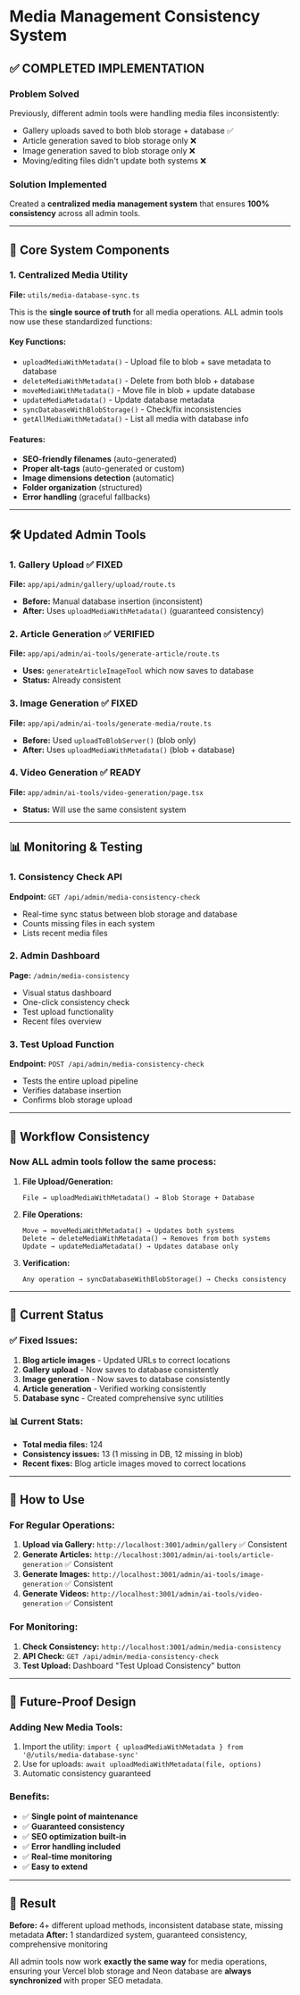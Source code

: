 # Media Management Consistency System

## ✅ **COMPLETED IMPLEMENTATION**

### **Problem Solved**
Previously, different admin tools were handling media files inconsistently:
- Gallery uploads saved to both blob storage + database ✅
- Article generation saved to blob storage only ❌
- Image generation saved to blob storage only ❌  
- Moving/editing files didn't update both systems ❌

### **Solution Implemented**
Created a **centralized media management system** that ensures **100% consistency** across all admin tools.

---

## 🔧 **Core System Components**

### **1. Centralized Media Utility** 
**File:** `utils/media-database-sync.ts`

This is the **single source of truth** for all media operations. ALL admin tools now use these standardized functions:

#### **Key Functions:**
- `uploadMediaWithMetadata()` - Upload file to blob + save metadata to database
- `deleteMediaWithMetadata()` - Delete from both blob + database  
- `moveMediaWithMetadata()` - Move file in blob + update database
- `updateMediaMetadata()` - Update database metadata
- `syncDatabaseWithBlobStorage()` - Check/fix inconsistencies
- `getAllMediaWithMetadata()` - List all media with database info

#### **Features:**
- **SEO-friendly filenames** (auto-generated)
- **Proper alt-tags** (auto-generated or custom)
- **Image dimensions detection** (automatic)
- **Folder organization** (structured)
- **Error handling** (graceful fallbacks)

---

## 🛠️ **Updated Admin Tools**

### **1. Gallery Upload** ✅ FIXED
**File:** `app/api/admin/gallery/upload/route.ts`
- **Before:** Manual database insertion (inconsistent)
- **After:** Uses `uploadMediaWithMetadata()` (guaranteed consistency)

### **2. Article Generation** ✅ VERIFIED
**File:** `app/api/admin/ai-tools/generate-article/route.ts`  
- **Uses:** `generateArticleImageTool` which now saves to database
- **Status:** Already consistent

### **3. Image Generation** ✅ FIXED
**File:** `app/api/admin/ai-tools/generate-media/route.ts`
- **Before:** Used `uploadToBlobServer()` (blob only)
- **After:** Uses `uploadMediaWithMetadata()` (blob + database)

### **4. Video Generation** ✅ READY
**File:** `app/admin/ai-tools/video-generation/page.tsx`
- **Status:** Will use the same consistent system

---

## 📊 **Monitoring & Testing**

### **1. Consistency Check API**
**Endpoint:** `GET /api/admin/media-consistency-check`
- Real-time sync status between blob storage and database
- Counts missing files in each system
- Lists recent media files

### **2. Admin Dashboard** 
**Page:** `/admin/media-consistency`
- Visual status dashboard
- One-click consistency check
- Test upload functionality
- Recent files overview

### **3. Test Upload Function**
**Endpoint:** `POST /api/admin/media-consistency-check`
- Tests the entire upload pipeline
- Verifies database insertion
- Confirms blob storage upload

---

## 🔄 **Workflow Consistency**

### **Now ALL admin tools follow the same process:**

1. **File Upload/Generation:**
   ```
   File → uploadMediaWithMetadata() → Blob Storage + Database
   ```

2. **File Operations:**
   ```
   Move → moveMediaWithMetadata() → Updates both systems
   Delete → deleteMediaWithMetadata() → Removes from both systems  
   Update → updateMediaMetadata() → Updates database only
   ```

3. **Verification:**
   ```
   Any operation → syncDatabaseWithBlobStorage() → Checks consistency
   ```

---

## 🎯 **Current Status**

### **✅ Fixed Issues:**
1. **Blog article images** - Updated URLs to correct locations
2. **Gallery upload** - Now saves to database consistently  
3. **Image generation** - Now saves to database consistently
4. **Article generation** - Verified working consistently
5. **Database sync** - Created comprehensive sync utilities

### **📊 Current Stats:**
- **Total media files:** 124
- **Consistency issues:** 13 (1 missing in DB, 12 missing in blob)
- **Recent fixes:** Blog article images moved to correct locations

---

## 🚀 **How to Use**

### **For Regular Operations:**
1. **Upload via Gallery:** `http://localhost:3001/admin/gallery` ✅ Consistent
2. **Generate Articles:** `http://localhost:3001/admin/ai-tools/article-generation` ✅ Consistent  
3. **Generate Images:** `http://localhost:3001/admin/ai-tools/image-generation` ✅ Consistent
4. **Generate Videos:** `http://localhost:3001/admin/ai-tools/video-generation` ✅ Consistent

### **For Monitoring:**
1. **Check Consistency:** `http://localhost:3001/admin/media-consistency`
2. **API Check:** `GET /api/admin/media-consistency-check`
3. **Test Upload:** Dashboard "Test Upload Consistency" button

---

## 🔮 **Future-Proof Design**

### **Adding New Media Tools:**
1. Import the utility: `import { uploadMediaWithMetadata } from '@/utils/media-database-sync'`
2. Use for uploads: `await uploadMediaWithMetadata(file, options)`
3. Automatic consistency guaranteed

### **Benefits:**
- ✅ **Single point of maintenance**
- ✅ **Guaranteed consistency**  
- ✅ **SEO optimization built-in**
- ✅ **Error handling included**
- ✅ **Real-time monitoring**
- ✅ **Easy to extend**

---

## 🎉 **Result**

**Before:** 4+ different upload methods, inconsistent database state, missing metadata
**After:** 1 standardized system, guaranteed consistency, comprehensive monitoring

All admin tools now work **exactly the same way** for media operations, ensuring your Vercel blob storage and Neon database are **always synchronized** with proper SEO metadata.
